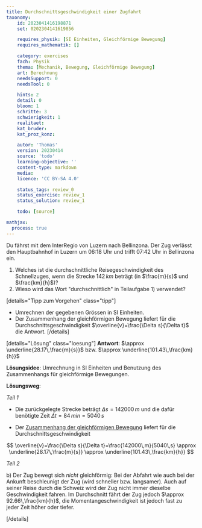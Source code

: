 ```yaml
---
title: Durchschnittsgeschwindigkeit einer Zugfahrt
taxonomy:
	id: 2023041416198871
	set: 0202304141619856

	requires_physik: [SI Einheiten, Gleichförmige Bewegung]
	requires_mathematik: []

	category: exercises
	fach: Physik
	thema: [Mechanik, Bewegung, Gleichförmige Bewegung]
	art: Berechnung
	needsSupport: 0
	needsTool: 0

	hints: 2
	detail: 0
	bloom: 1
	schritte: 3
	schwierigkeit: 1
	realitaet: 
	kat_bruder:
	kat_proz_konz: 

	autor: 'Thomas'
	version: 20230414
	source: 'todo'
	learning-objective: ''
	content-type: markdown
	media:
	licence: 'CC BY-SA 4.0'

	status_tags: review_0
	status_exercise: review_1
	status_solution: review_1

	todo: [source]

mathjax:
  process: true
---
```

Du fährst mit dem InterRegio von Luzern nach Bellinzona. Der Zug verlässt den Hauptbahnhof in Luzern um 06:18 Uhr und trifft 07:42 Uhr in Bellinzona ein.

1. Welches ist die durchschnittliche Reisegeschwindigkeit des Schnellzuges, wenn die Strecke $142\,km$ beträgt (in $\frac{m}{s}$ und $\frac{km}{h}$)?
2. Wieso wird das Wort "durchschnittlich" in Teilaufgabe 1) verwendet?

[details="Tipp zum Vorgehen" class="tipp"]
- Umrechnen der gegebenen Grössen in SI Einheiten.
- Der Zusammenhang der gleichförmigen Bewegung liefert für die Durchschnittsgeschwindigkeit $\overline{v}=\frac{\Delta s}{\Delta t}$ die Antwort.
[/details]

[details="Lösung" class="loesung"]
**Antwort**: $\approx \underline{28.17\,\frac{m}{s}}$ bzw. $\approx \underline{101.43\,\frac{km}{h}}$

**Lösungsidee**: Umrechnung in SI Einheiten und Benutzung des Zusammenhangs für gleichförmige Bewegungen.

**Lösungsweg**:

_Teil 1_

- Die zurückgelegte Strecke beträgt $\Delta s=142000\,m$ und die dafür benötigte Zeit $\Delta t=84\,min=5040\,s$

- Der [Zusammenhang der gleichförmigen Bewegung](../) liefert für die Durchschnittsgeschwindigkeit

$$
\overline{v}=\frac{\Delta s}{\Delta t}=\frac{142000\,m}{5040\,s} \approx \underline{28.17\,\frac{m}{s}} \approx \underline{101.43\,\frac{km}{h}} 
$$

_Teil 2_

b) Der Zug bewegt sich _nicht_ gleichförmig: Bei der Abfahrt wie auch bei der Ankunft beschleunigt der Zug (wird schneller bzw. langsamer). Auch auf seiner Reise durch die Schweiz wird der Zug nicht immer dieselbe Geschwindigkeit fahren. Im Durchschnitt fährt der Zug jedoch $\approx 92.66\,\frac{km}{h}$, die Momentangeschwindigkeit ist jedoch fast zu jeder Zeit höher oder tiefer.

[/details]